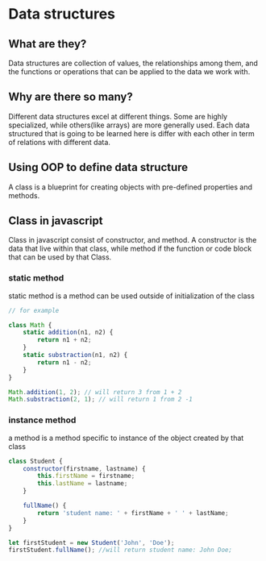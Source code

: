 # Data structures

## What are they?

Data structures are collection of values, the relationships among them, and the functions or operations that can be applied to the data we work with.

## Why are there so many?

Different data structures excel at different things. Some are highly specialized, while others(like arrays) are more generally used. Each data structured that is going to be learned here is differ with each other in term of relations with different data.

## Using OOP to define data structure

A class is a blueprint for creating objects with pre-defined properties and methods.

## Class in javascript

Class in javascript consist of constructor, and method. A constructor is the data that live within that class, while method if the function or code block that can be used by that Class.

### static method

static method is a method can be used outside of initialization of the class

```js
// for example

class Math {
	static addition(n1, n2) {
		return n1 + n2;
	}
	static substraction(n1, n2) {
		return n1 - n2;
	}
}

Math.addition(1, 2); // will return 3 from 1 + 2
Math.substraction(2, 1); // will return 1 from 2 -1
```

### instance method

a method is a method specific to instance of the object created by that class

```js
class Student {
	constructor(firstname, lastname) {
		this.firstName = firstname;
		this.lastName = lastname;
	}

	fullName() {
		return 'student name: ' + firstName + ' ' + lastName;
	}
}

let firstStudent = new Student('John', 'Doe');
firstStudent.fullName(); //will return student name: John Doe;
```
